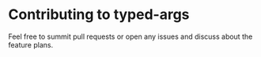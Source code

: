 # Contributing to typed-args

Feel free to summit pull requests or open any issues and discuss about the
feature plans.
